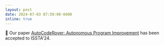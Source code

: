 ```yaml
---
layout: post
date: 2024-07-03 07:59:00-0400
inline: true
---
```


:memo: Our paper [AutoCodeRover: Autonomous Program Improvement](https://arxiv.org/pdf/2404.05427) has been accepted to ISSTA'24.
